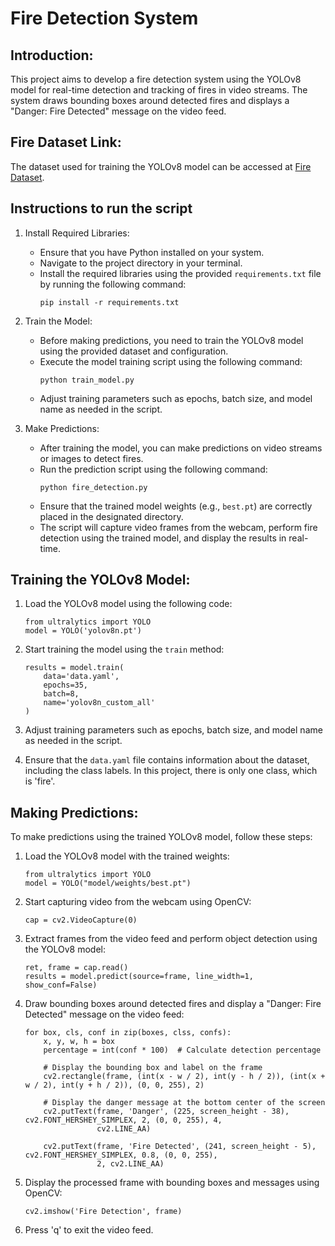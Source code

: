# Fire Detection System

## Introduction:
This project aims to develop a fire detection system using the YOLOv8 model for real-time detection and tracking of fires in video streams. The system draws bounding boxes around detected fires and displays a "Danger: Fire Detected" message on the video feed.

## Fire Dataset Link:
The dataset used for training the YOLOv8 model can be accessed at [Fire Dataset](https://mega.nz/file/MgVhQSoS#kOcuJFezOwU_9F46GZ1KJnX1STNny-tlD5oaJ9Hv0gY).

## Instructions to run the script

1. Install Required Libraries:
   - Ensure that you have Python installed on your system.
   - Navigate to the project directory in your terminal.
   - Install the required libraries using the provided `requirements.txt` file by running the following command:
     ```
     pip install -r requirements.txt
     ```

2. Train the Model:
   - Before making predictions, you need to train the YOLOv8 model using the provided dataset and configuration.
   - Execute the model training script using the following command:
     ```
     python train_model.py
     ```
   - Adjust training parameters such as epochs, batch size, and model name as needed in the script.

3. Make Predictions:
   - After training the model, you can make predictions on video streams or images to detect fires.
   - Run the prediction script using the following command:
     ```
     python fire_detection.py
     ```
   - Ensure that the trained model weights (e.g., `best.pt`) are correctly placed in the designated directory.
   - The script will capture video frames from the webcam, perform fire detection using the trained model, and display the results in real-time.

## Training the YOLOv8 Model:
1. Load the YOLOv8 model using the following code:
   ```
   from ultralytics import YOLO
   model = YOLO('yolov8n.pt')
   ```

2. Start training the model using the `train` method:
   ```
   results = model.train(
       data='data.yaml',
       epochs=35,
       batch=8,
       name='yolov8n_custom_all'
   )
   ```
3. Adjust training parameters such as epochs, batch size, and model name as needed in the script.
  
4. Ensure that the `data.yaml` file contains information about the dataset, including the class labels. In this project, there is only one class, which is 'fire'.

## Making Predictions:
To make predictions using the trained YOLOv8 model, follow these steps:

1. Load the YOLOv8 model with the trained weights:
   ```
   from ultralytics import YOLO
   model = YOLO("model/weights/best.pt")
   ```

2. Start capturing video from the webcam using OpenCV:
   ```
   cap = cv2.VideoCapture(0)
   ```

3. Extract frames from the video feed and perform object detection using the YOLOv8 model:
   ```
   ret, frame = cap.read()
   results = model.predict(source=frame, line_width=1, show_conf=False)
   ```

4. Draw bounding boxes around detected fires and display a "Danger: Fire Detected" message on the video feed:
   ```
   for box, cls, conf in zip(boxes, clss, confs):
       x, y, w, h = box
       percentage = int(conf * 100)  # Calculate detection percentage

       # Display the bounding box and label on the frame
       cv2.rectangle(frame, (int(x - w / 2), int(y - h / 2)), (int(x + w / 2), int(y + h / 2)), (0, 0, 255), 2)

       # Display the danger message at the bottom center of the screen
       cv2.putText(frame, 'Danger', (225, screen_height - 38), cv2.FONT_HERSHEY_SIMPLEX, 2, (0, 0, 255), 4,
                   cv2.LINE_AA)

       cv2.putText(frame, 'Fire Detected', (241, screen_height - 5), cv2.FONT_HERSHEY_SIMPLEX, 0.8, (0, 0, 255),
                   2, cv2.LINE_AA)
   ```

5. Display the processed frame with bounding boxes and messages using OpenCV:
   ```
   cv2.imshow('Fire Detection', frame)
   ```

6. Press 'q' to exit the video feed.
